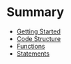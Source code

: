 # Summary

- [Getting Started](./getting_started.md)
- [Code Structure](./code_structure.md)
- [Functions](./functions.md)
- [Statements](./statements.md)
